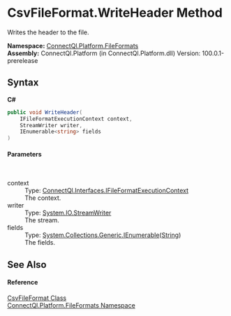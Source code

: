 # CsvFileFormat.WriteHeader Method 
 

Writes the header to the file.

**Namespace:**&nbsp;<a href="N_ConnectQl_Platform_FileFormats">ConnectQl.Platform.FileFormats</a><br />**Assembly:**&nbsp;ConnectQl.Platform (in ConnectQl.Platform.dll) Version: 100.0.1-prerelease

## Syntax

**C#**<br />
``` C#
public void WriteHeader(
	IFileFormatExecutionContext context,
	StreamWriter writer,
	IEnumerable<string> fields
)
```


#### Parameters
&nbsp;<dl><dt>context</dt><dd>Type: <a href="T_ConnectQl_Interfaces_IFileFormatExecutionContext">ConnectQl.Interfaces.IFileFormatExecutionContext</a><br />The context.</dd><dt>writer</dt><dd>Type: <a href="http://msdn2.microsoft.com/en-us/library/3ssew6tk" target="_blank">System.IO.StreamWriter</a><br />The stream.</dd><dt>fields</dt><dd>Type: <a href="http://msdn2.microsoft.com/en-us/library/9eekhta0" target="_blank">System.Collections.Generic.IEnumerable</a>(<a href="http://msdn2.microsoft.com/en-us/library/s1wwdcbf" target="_blank">String</a>)<br />The fields.</dd></dl>

## See Also


#### Reference
<a href="T_ConnectQl_Platform_FileFormats_CsvFileFormat">CsvFileFormat Class</a><br /><a href="N_ConnectQl_Platform_FileFormats">ConnectQl.Platform.FileFormats Namespace</a><br />